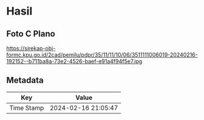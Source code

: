 # Hasil

## Foto C Plano

https://sirekap-obj-formc.kpu.go.id/2cad/pemilu/pdpr/35/11/11/10/06/3511111006019-20240216-192152--b711ba8a-73e2-4526-baef-e91a4f94f5e7.jpg


## Metadata

| Key        | Value               |
| ---------- | ------------------- |
| Time Stamp | 2024-02-16 21:05:47 |



